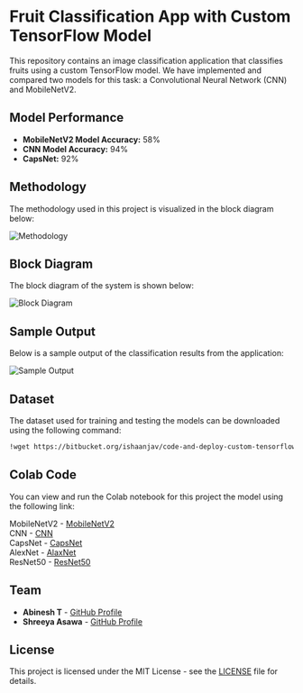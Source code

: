 # Fruit Classification App with Custom TensorFlow Model

This repository contains an image classification application that classifies fruits using a custom TensorFlow model. We have implemented and compared two models for this task: a Convolutional Neural Network (CNN) and MobileNetV2.

## Model Performance

- **MobileNetV2 Model Accuracy:** 58%
- **CNN Model Accuracy:** 94%
- **CapsNet:** 92%


## Methodology

The methodology used in this project is visualized in the block diagram below:
  
![Methodology](https://i.imgur.com/zNPHXUA.png)

## Block Diagram

The block diagram of the system is shown below:

![Block Diagram](https://i.imgur.com/8XsPM3U.png)

## Sample Output

Below is a sample output of the classification results from the application:

![Sample Output](https://i.imgur.com/Fu55o5a.png)

## Dataset

The dataset used for training and testing the models can be downloaded using the following command:




```bash
!wget https://bitbucket.org/ishaanjav/code-and-deploy-custom-tensorflow-lite-model/raw/a4febbfee178324b2083e322cdead7465d6fdf95/fruits.
```

## Colab Code

You can view and run the Colab notebook for this project the model  using the following link:

MobileNetV2  -  [MobileNetV2](https://colab.research.google.com/drive/1eeADonjWwsAGRG9j6FPMo_D-hk3DAFNK?usp=sharing)  <br>
CNN  -  [CNN](https://colab.research.google.com/drive/1wVEoJc_2M3UzSkbvDa3oE312g3E5rmxl?usp=sharing)  <br>
CapsNet -  [CapsNet](https://colab.research.google.com/drive/1gGzBO0CKchM7wfd8MdK4GoEA8PukYsDy?usp=sharing)  <br>
AlexNet - [AlaxNet](https://colab.research.google.com/drive/13eLZEt2pn6JBPGcaqj9ml0odJz_Wg9ci?usp=sharing) <br>
ResNet50 -  [ResNet50](https://colab.research.google.com/drive/16rc6cGHM3jJmmtDkfceqFuthdXZ8drjL?usp=sharing)


## Team

- **Abinesh T** - [GitHub Profile](https://github.com/knightempire)  
- **Shreeya Asawa** - [GitHub Profile](https://github.com/ShreeyaAsawa)

## License

This project is licensed under the MIT License - see the [LICENSE](LICENSE) file for details.



